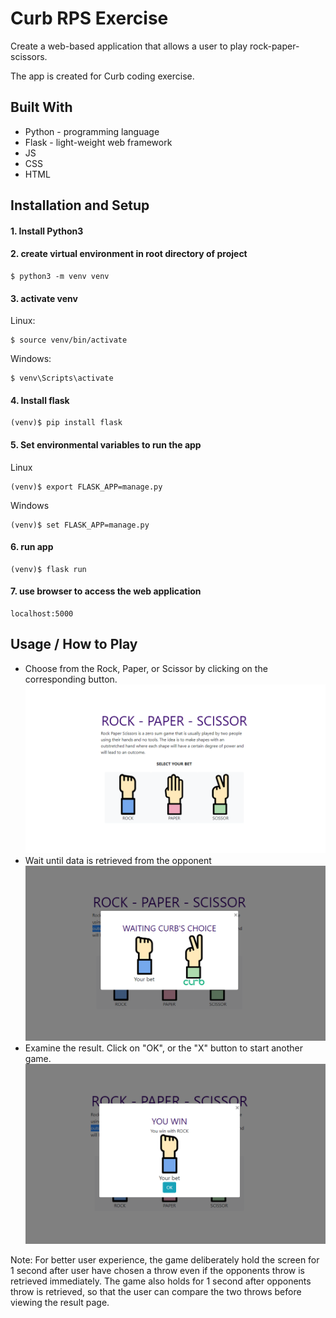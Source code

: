 # Curb RPS Exercise

Create a web-based application that allows a user to play rock-paper-scissors.

The app is created for Curb coding exercise. 


## Built With
 * Python - programming language
 * Flask - light-weight web framework 
 * JS  
 * CSS 
 * HTML
## Installation and Setup
#### 1. Install Python3
#### 2. create virtual environment in root directory of project
```
$ python3 -m venv venv
```
#### 3. activate venv

Linux:
```
$ source venv/bin/activate
```
Windows:
```
$ venv\Scripts\activate
```
#### 4. Install flask

```
(venv)$ pip install flask
```

#### 5. Set environmental variables to run the app

Linux
```
(venv)$ export FLASK_APP=manage.py
```
Windows
```
(venv)$ set FLASK_APP=manage.py
```

#### 6. run app
```
(venv)$ flask run
```

#### 7. use browser to access the web application
```
localhost:5000
```
## Usage / How to Play
* Choose from the Rock, Paper, or Scissor by clicking on the corresponding 
button. 
![Image of Yaktocat](./assets/img/mainPage.PNG)
* Wait until data is retrieved from the opponent
![Image of Yaktocat](./assets/img/waiting.PNG)
* Examine the result. Click on "OK", or the "X" button to start another game.
![Image of Yaktocat](./assets/img/done.PNG)


Note:
For better user experience, the game deliberately hold the 
screen for 1 second after user have chosen a throw even if 
the opponents throw is retrieved immediately. The game also 
holds for 1 second after opponents throw is retrieved, so that
the user can compare the two throws before viewing the result page.